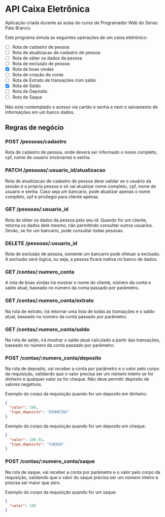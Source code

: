 # API Caixa Eletrônica

Aplicação criada durante as aulas do curso de Programador Web do Senac Pato Branco.

Este programa simula as seguintes operações de um caixa eletrônico:

- [ ] Rota de cadastro de pessoa
- [ ] Rota de atualizacao de cadastro de pessoa
- [ ] Rota de obter os dados da pessoa
- [ ] Rota de exclusão de pessoa
- [x] Rota de boas vindas
- [ ] Rota de criação de conta
- [ ] Rota de Extrato de transações com saldo
- [x] Rota de Saldo
- [ ] Rota de Depósito
- [ ] Rota de Saque

Não está contemplado o acesso via cartão e senha e nem o salvamento de informações em um banco dados.

## Regras de negócio 

### POST /pessoas/cadastro
Rota de cadastro de pessoa, onde deverá ser informado o nome completo, cpf, nome de usuario (nickname) e senha.

### PATCH /pessoas/:usuario_id/atualizacao
Rota de atualizacao de cadastro de pessoa deve validar se o usuário da sessão é a própria pessoa e só vai atualizar nome completo, cpf, nome de usuario e senha. Caso seja um bancario, pode atualizar apenas o nome completo, cpf e privilegio para cliente apenas.

### GET /pessoas/:usuario_id
Rota de obter os dados da pessoa pelo seu id. Quando for um cliente, retorna os dados dele mesmo, não permitindo consultar outros usuarios.
Senão, se for um bancario, pode consultar todas pessoas.

### DELETE /pessoas/:usuario_id
Rota de exclusão de pessoa, somente um bancario pode efetuar a exclusão. A exclusão será lógica, ou seja, a pessoa ficará inativa no banco de dados.


### GET /contas/:numero_conta
A rota de boas vindas irá mostrar o nome do cliente, número da conta e saldo atual, baseado no número da conta passado por parâmetro.

### GET /contas/:numero_conta/extrato
Na rota de extrato, irá retornar uma lista de todas as transações e o saldo atual, baseado no número da conta passado por parâmetro.

### GET /contas/:numero_conta/saldo
Na rota de saldo, irá mostrar o saldo atual calculado a partir das transações, baseado no número da conta passado por parâmetro.

### POST /contas/:numero_conta/deposito

Na rota de deposito, vai receber a conta por parâmetro e o valor pelo corpo da requisição, validando que o valor precisa ser um número inteiro se for dinheiro e qualquer valor se for cheque. Não deve permitir depósito de valores negativos.

Exemplo do corpo da requisição quando for um deposito em dinheiro:

```json
{
  "valor": 100,
  "tipo_deposito": "DINHEIRO"
}
```

Exemplo do corpo da requisição quando for um deposito em cheque:

```json
{
  "valor": 100.02,
  "tipo_deposito": "CHEQUE"
}
```

### POST /contas/:numero_conta/saque

Na rota de saque, vai receber a conta por parâmetro e o valor pelo corpo da requisição, validando que o valor do saque precisa ser um número inteiro e precisa ser maior que zero.

Exemplo do corpo da requisição quando for um saque:

```json
{
  "valor": 100
}
```
